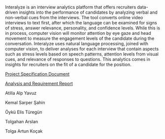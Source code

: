 Interalyze is an interview analytics platform that offers recruiters data-driven insights into the performance of candidates by analyzing verbal and non-verbal cues from the interviews. The tool converts online video interviews to text first, after which the language can be examined for signs of stress, answer relevance, personality, and confidence levels. While this is in process, computer vision will monitor attention by eye gaze and head movement to measure the engagement levels of the candidate during the conversation. Interalyze uses natural language processing, joined with computer vision, to deliver analyses for each interview that contain aspects such as stress levels based on speech patterns, attention levels from visual cues, and relevance of responses to questions. This analytics comes in insights for recruiters on the fit of a candidate for the position.

[Project Specification Document](https://docs.google.com/document/d/1lrhFkCBxjO0eyjGREgX2m-HVeP1crzlr/edit?usp=drive_link&ouid=110817569510858297386&rtpof=true&sd=true)

 
[Analysis and Requirement Report](https://docs.google.com/document/d/1ZlHLuBVzbL5Km3kmlUMWoiQv-1ZglFfBQuNJ5vKonfE/edit?tab=t.0)

  Atilla Alp Yavuz
  
  Kemal Sarper Şahin
  
  Öykü Elis Türegün
  
  Tolgahan Arslan
  
  Tolga Artun Koçak
